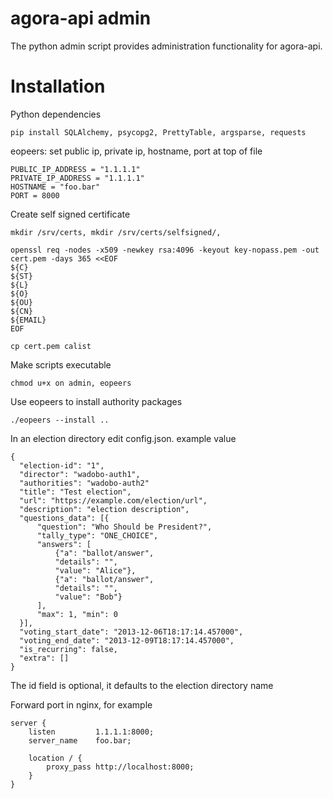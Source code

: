 agora-api admin
===============
The python admin script provides administration functionality for agora-api.

Installation
============

Python dependencies

    pip install SQLAlchemy, psycopg2, PrettyTable, argsparse, requests

eopeers: set public ip, private ip, hostname, port at top of file

    PUBLIC_IP_ADDRESS = "1.1.1.1"
    PRIVATE_IP_ADDRESS = "1.1.1.1"
    HOSTNAME = "foo.bar"
    PORT = 8000

Create self signed certificate

    mkdir /srv/certs, mkdir /srv/certs/selfsigned/,

    openssl req -nodes -x509 -newkey rsa:4096 -keyout key-nopass.pem -out cert.pem -days 365 <<EOF
    ${C}
    ${ST}
    ${L}
    ${O}
    ${OU}
    ${CN}
    ${EMAIL}
    EOF

    cp cert.pem calist

Make scripts executable

    chmod u+x on admin, eopeers

Use eopeers to install authority packages

    ./eopeers --install ..

In an election directory edit config.json. example value

    {
      "election-id": "1",
      "director": "wadobo-auth1",
      "authorities": "wadobo-auth2"
      "title": "Test election",
      "url": "https://example.com/election/url",
      "description": "election description",
      "questions_data": [{
          "question": "Who Should be President?",
          "tally_type": "ONE_CHOICE",
          "answers": [
              {"a": "ballot/answer",
              "details": "",
              "value": "Alice"},
              {"a": "ballot/answer",
              "details": "",
              "value": "Bob"}
          ],
          "max": 1, "min": 0
      }],
      "voting_start_date": "2013-12-06T18:17:14.457000",
      "voting_end_date": "2013-12-09T18:17:14.457000",
      "is_recurring": false,
      "extra": []
    }

The id field is optional, it defaults to the election directory name

Forward port in nginx, for example

    server {
        listen         1.1.1.1:8000;
        server_name    foo.bar;

        location / {
            proxy_pass http://localhost:8000;
        }
    }